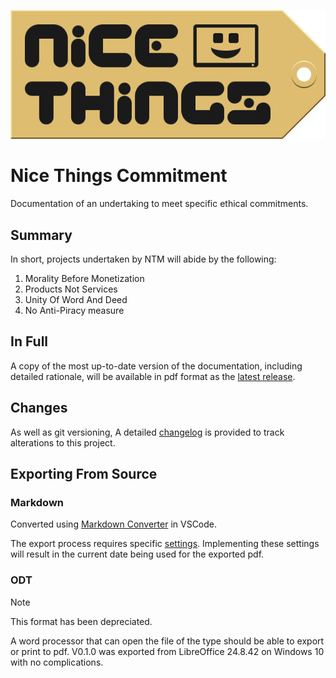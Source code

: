 ![Logo](./source/img/logo.svg)

# Nice Things Commitment

Documentation of an undertaking to meet specific ethical commitments.

## Summary

In short, projects undertaken by NTM will abide by the following:

1. Morality Before Monetization
2. Products Not Services
3. Unity Of Word And Deed
4. No Anti-Piracy measure

## In Full

A copy of the most up-to-date version of the documentation, including detailed rationale, will be available in pdf format as the [latest release](https://github.com/Nice-Things-Media/Commitment/releases/tag/v0.1.1).

## Changes

As well as git versioning, A detailed [changelog](./Changelog.md) is provided to track alterations to this project.

## Exporting From Source

### Markdown

Converted using [Markdown Converter](https://marketplace.visualstudio.com/items?itemName=manuth.markdown-converter) in VSCode.

The export process requires specific [settings](./settings/Settings.md). Implementing these settings will result in the current date being used for the exported pdf.

### ODT

> [!NOTE]
> This format has been depreciated.

A word processor that can open the file of the type should be able to export or print to pdf. V0.1.0 was exported from LibreOffice 24.8.42 on Windows 10 with no complications.

